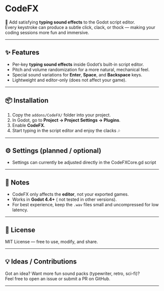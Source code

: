 # CodeFX

🎹 Add satisfying **typing sound effects** to the Godot script editor.  
Every keystroke can produce a subtle click, clack, or thock — making your coding sessions more fun and immersive.  

---

## ✨ Features
- Per-key **typing sound effects** inside Godot’s built-in script editor.  
- Pitch and volume randomization for a more natural, mechanical feel.  
- Special sound variations for **Enter**, **Space**, and **Backspace** keys.  
- Lightweight and editor-only (does not affect your game).  

---

## 📦 Installation
1. Copy the `addons/CodeFX/` folder into your project.  
2. In Godot, go to **Project → Project Settings → Plugins**.  
3. Enable **CodeFX**.  
4. Start typing in the script editor and enjoy the clacks 🎶  

---

## ⚙️ Settings (planned / optional)
- Settings can currently be adjusted directly in the CodeFXCore.gd script

---

## 📝 Notes
- CodeFX only affects the **editor**, not your exported games.  
- Works in **Godot 4.4+** ( not tested in other versions).  
- For best experience, keep the `.wav` files small and uncompressed for low latency.  

---

## 🔖 License
MIT License — free to use, modify, and share.  

---

## 💡 Ideas / Contributions
Got an idea? Want more fun sound packs (typewriter, retro, sci-fi)?  
Feel free to open an issue or submit a PR on GitHub.  

---
